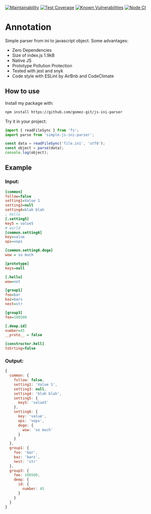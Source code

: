 [![Maintainability](https://api.codeclimate.com/v1/badges/d60ac6392b0647ff2ff6/maintainability)](https://codeclimate.com/github/gomez-git/js-ini-parser/maintainability)
[![Test Coverage](https://api.codeclimate.com/v1/badges/d60ac6392b0647ff2ff6/test_coverage)](https://codeclimate.com/github/gomez-git/js-ini-parser/test_coverage)
[![Known Vulnerabilities](https://snyk.io/test/github/gomez-git/js-ini-parser/badge.svg)](https://snyk.io/test/github/gomez-git/js-ini-parser)
[![Node CI](https://github.com/gomez-git/js-ini-parser/actions/workflows/NodeCI.yml/badge.svg?branch=main)](https://github.com/gomez-git/js-ini-parser/actions/workflows/NodeCI.yml)
# Annotation
Simple parser from ini to javascript object. Some advantages:
* Zero Dependencies
* Size of index.js 1.9kB
* Native JS
* Prototype Pollution Protection
* Tested with jest and snyk
* Code style with ESLint by AirBnb and CodeClimate
## How to use
Install my package with:
```bash
npm install https://github.com/gomez-git/js-ini-parser
```
Try it in your project:
```javascript
import { readFileSync } from 'fs';
import parse from 'simple-js-ini-parser';

const data = readFileSync('file.ini', 'utf8');
const object = parse(data);
console.log(object);
```
## Example
### Input:
```ini
[common]
follow=false
setting1=Value 1
setting3=null
setting4=blah blah
; hello
[.setting5]
key5 = value5
# world
[common.setting6]
key=value
ops=vops

[common.setting6.doge]
wow = so much

[prototype]
keys=null

[.hello]
wow=not

[group1]
foo=bar
baz=bars
nest=str

[group3]
fee=100500

[.deep.id]
number=45
__proto__ = false

[constructor.hell]
toSrting=false
```
### Output:
```javascript
{
  common: {
    follow: false,
    setting1: 'Value 1',
    setting3: null,
    setting4: 'blah blah',
    setting5: {
      key5: 'value5'
    },
    setting6: {
      key: 'value',
      ops: 'vops',
      doge: {
        wow: 'so much'
      }
    }
  },
  group1: {
    foo: 'bar',
    baz: 'bars',
    nest: 'str'
  },
  group3: {
    fee: 100500,
    deep: {
      id: {
        number: 45
      }
    }
  }
}
```
